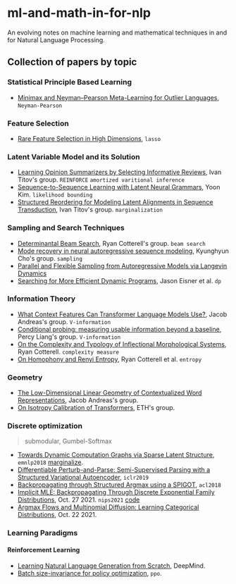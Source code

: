# ml-and-math-in-for-nlp
An evolving notes on machine learning and mathematical techniques in and for Natural Language Processing.



## Collection of papers by topic


### Statistical Principle Based Learning

- [Minimax and Neyman–Pearson Meta-Learning for Outlier Languages](https://aclanthology.org/2021.findings-acl.106.pdf), `Neyman-Pearson`


### Feature Selection

- [Rare Feature Selection in High Dimensions](https://arxiv.org/pdf/1803.06675.pdf), `lasso`


### Latent Variable Model and its Solution

- [Learning Opinion Summarizers by Selecting Informative Reviews](https://arxiv.org/pdf/2109.04325.pdf), Ivan Titov's group. `REINFORCE` `amortized varitional inference`
- [Sequence-to-Sequence Learning with Latent Neural Grammars](https://arxiv.org/abs/2109.01135), Yoon Kim. `likelihood bounding`
- [Structured Reordering for Modeling Latent Alignments in Sequence Transduction](https://arxiv.org/abs/2106.03257), Ivan Titov's group. `marginalization`



### Sampling and Search Techniques

- [Determinantal Beam Search](https://arxiv.org/abs/2106.07400), Ryan Cotterell's group. `beam search`
- [Mode recovery in neural autoregressive sequence modeling](https://aclanthology.org/2021.spnlp-1.5.pdf), Kyunghyun Cho's group. `sampling`
- [Parallel and Flexible Sampling from Autoregressive Models via Langevin Dynamics]()
- [Searching for More Efficient Dynamic Programs](https://arxiv.org/pdf/2109.06966.pdf), Jason Eisner et al. `dp`



### Information Theory

- [What Context Features Can Transformer Language Models Use?](https://arxiv.org/abs/2106.08367), Jacob Andreas's group. `V-information`
- [Conditional probing: measuring usable information beyond a baseline](https://arxiv.org/pdf/2109.09234.pdf), Percy Liang's group. `V-information`
- [On the Complexity and Typology of Inflectional Morphological Systems](https://arxiv.org/pdf/1807.02747.pdf), Ryan Cotterell. `complexity measure`
- [On Homophony and Renyi Entropy](https://arxiv.org/pdf/2109.13766.pdf), Ryan Cotterell et al. `entropy`


### Geometry

- [The Low-Dimensional Linear Geometry of Contextualized Word Representations](), Jacob Andreas's group.
- [On Isotropy Calibration of Transformers](https://arxiv.org/pdf/2109.13304.pdf), ETH's group.



### Discrete optimization

> submodular, Gumbel-Softmax

- [Towards Dynamic Computation Graphs via Sparse Latent Structure](https://arxiv.org/abs/1809.00653), `emnlp2018` [marginalize](https://vene.ro/talks/21-marginalize.pdf).
- [Differentiable Perturb-and-Parse: Semi-Supervised Parsing with a Structured Variational Autoencoder](https://arxiv.org/abs/1807.09875), `iclr2019`
- [Backpropagating through Structured Argmax using a SPIGOT](https://aclanthology.org/P18-1173/), `acl2018`
- [Implicit MLE: Backpropagating Through Discrete Exponential Family Distributions](https://arxiv.org/pdf/2106.01798.pdf), Oct. 27 2021. `nips2021` [code](https://github.com/uclnlp/torch-imle)
- [Argmax Flows and Multinomial Diffusion: Learning Categorical Distributions](https://arxiv.org/pdf/2102.05379.pdf), Oct. 22 2021.

### Learning Paradigms

#### Reinforcement Learning

- [Learning Natural Language Generation from Scratch](https://arxiv.org/pdf/2109.09371.pdf), DeepMind.
- [Batch size-invariance for policy optimization](https://arxiv.org/pdf/2110.00641.pdf), `ppo`.
